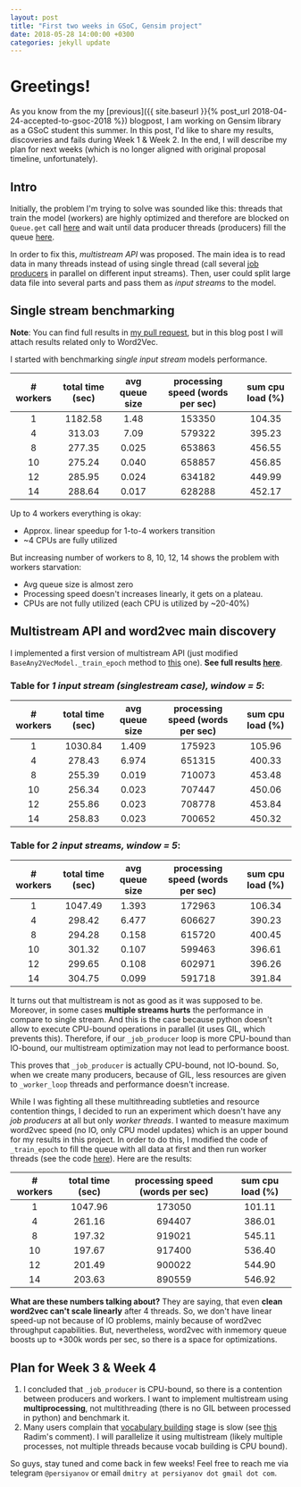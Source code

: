 ```yaml
---
layout: post
title: "First two weeks in GSoC, Gensim project"
date: 2018-05-28 14:00:00 +0300
categories: jekyll update
---
```



# Greetings!

As you know from the my [previous]({{ site.baseurl }}{% post_url 2018-04-24-accepted-to-gsoc-2018 %}) blogpost, I am working on Gensim library as a GSoC student this summer. In this post, I'd like to share my results, discoveries and fails during Week 1 & Week 2. In the end, I will describe my plan for next weeks (which is no longer aligned with original proposal timeline, unfortunately).


## Intro

Initially, the problem I'm trying to solve was sounded like this: threads that train the model (workers) are highly optimized and therefore are blocked on `Queue.get` call [here](https://github.com/RaRe-Technologies/gensim/blob/develop/gensim/models/base_any2vec.py#L90) and wait until data producer threads (producers) fill the queue [here](https://github.com/RaRe-Technologies/gensim/blob/develop/gensim/models/base_any2vec.py#L125).

In order to fix this, *multistream API* was proposed. The main idea is to read data in many threads instead of using single thread (call several [job producers](https://github.com/RaRe-Technologies/gensim/blob/develop/gensim/models/base_any2vec.py#L125) in parallel on different input streams). Then, user could split large data file into several parts and pass them as *input streams* to the model.


## Single stream benchmarking

**Note**: You can find full results in [my pull request](https://github.com/RaRe-Technologies/gensim/pull/2048#issuecomment-389497616), but in this blog post I will attach results related only to Word2Vec.

I started with benchmarking *single input stream* models performance.

| # workers | total time (sec) | avg queue size | processing speed (words per sec) | sum cpu load (%) |
|:---------:|:----------------:|:--------------:|:--------------------------------:|:----------------:|
|     1     |      1182.58     |      1.48      |              153350              |      104.35      |
|     4     |      313.03      |      7.09      |              579322              |      395.23      |
|     8     |      277.35      |      0.025     |              653863              |      456.55      |
|     10    |      275.24      |      0.040     |              658857              |      456.85      |
|     12    |      285.95      |      0.024     |              634182              |      449.99      |
|     14    |      288.64      |      0.017     |              628288              |      452.17      |


Up to 4 workers everything is okay:
* Approx. linear speedup for 1-to-4 workers transition
* ~4 CPUs are fully utilized

But increasing number of workers to 8, 10, 12, 14 shows the problem with workers starvation:
* Avg queue size is almost zero
* Processing speed doesn't increases linearly, it gets on a plateau.
* CPUs are not fully utilized (each CPU is utilized by ~20-40%)


## Multistream API and word2vec main discovery

I implemented a first version of multistream API (just modified `BaseAny2VecModel._train_epoch` method to [this](https://gist.github.com/persiyanov/0a8ca3d9091775bd136cfe6e4674e376) one). __See full results [here](https://gist.github.com/persiyanov/1009e2a4548ac71efa59a547d336fe4b)__. 

### Table for _1 input stream (singlestream case), window = 5_:

| # workers | total time (sec) | avg queue size | processing speed (words per sec) | sum cpu load (%) |
|:---------:|:----------------:|:--------------:|:--------------------------------:|:----------------:|
|     1     |      1030.84     |      1.409     |              175923              |      105.96      |
|     4     |      278.43      |      6.974     |              651315              |      400.33      |
|     8     |      255.39      |      0.019     |              710073              |      453.48      |
|     10    |      256.34      |      0.023     |              707447              |      450.06      |
|     12    |      255.86      |      0.023     |              708778              |      453.84      |
|     14    |      258.83      |      0.023     |              700652              |      450.32      |


### Table for _2 input streams, window = 5_:

| # workers | total time (sec) | avg queue size | processing speed (words per sec) | sum cpu load (%) |
|:---------:|:----------------:|:--------------:|:--------------------------------:|:----------------:|
|     1     |      1047.49     |      1.393     |              172963              |      106.34      |
|     4     |      298.42      |      6.477     |              606627              |      390.23      |
|     8     |      294.28      |      0.158     |              615720              |      400.45      |
|     10    |      301.32      |      0.107     |              599463              |      396.61      |
|     12    |      299.65      |      0.108     |              602971              |      396.26      |
|     14    |      304.75      |      0.099     |              591718              |      391.84      |


It turns out that multistream is not as good as it was supposed to be. Moreover, in some cases __multiple streams hurts__ the performance in compare to single stream. And this is the case because python doesn't allow to execute CPU-bound operations in parallel (it uses GIL, which prevents this). Therefore, if our `_job_producer` loop is more CPU-bound than IO-bound, our multistream optimization may not lead to performance boost.


This proves that `_job_producer` is actually CPU-bound, not IO-bound. So, when we create many producers, because of GIL, less resources are given to `_worker_loop` threads and performance doesn't increase.

While I was fighting all these multithreading subtleties and resource contention things, I decided to run an experiment which doesn't have any *job producers* at all but only *worker threads*. I wanted to measure maximum word2vec speed (no IO, only CPU model updates) which is an upper bound for my results in this project. In order to do this, I modified the code of `_train_epoch` to fill the queue with all data at first and then run worker threads (see the code [here](https://gist.github.com/persiyanov/bceb706b2d617ebde69e11774fe8dc16)). Here are the results:

| # workers | total time (sec) | processing speed (words per sec) | sum cpu load (%) |
|:---------:|:----------------:|:--------------------------------:|:----------------:|
|     1     |      1047.96     |              173050              |      101.11      |
|     4     |      261.16      |              694407              |      386.01      |
|     8     |      197.32      |              919021              |      545.11      |
|     10    |      197.67      |              917400              |      536.40      |
|     12    |      201.49      |              900022              |      544.90      |
|     14    |      203.63      |              890559              |      546.92      |

__What are these numbers talking about?__ They are saying, that even __clean word2vec can't scale linearly__ after 4 threads. So, we don't have linear speed-up not because of IO problems, mainly because of word2vec throughput capabilities. But, nevertheless, word2vec with inmemory queue boosts up to +300k words per sec, so there is a space for optimizations.


## Plan for Week 3 & Week 4


1. I concluded that `_job_producer` is CPU-bound, so there is a contention between producers and workers. I want to implement multistream using __multiprocessing__, not multithreading (there is no GIL between processed in python) and benchmark it.
2. Many users complain that [vocabulary building](https://github.com/RaRe-Technologies/gensim/blob/develop/gensim/models/base_any2vec.py#L462) stage is slow (see [this](https://github.com/RaRe-Technologies/gensim/pull/2048#issuecomment-389855592) Radim's comment). I will parallelize it using multistream (likely multiple processes, not multiple threads because vocab building is CPU bound).



So guys, stay tuned and come back in few weeks! Feel free to reach me via telegram `@persiyanov` or email `dmitry at persiyanov dot gmail dot com`.